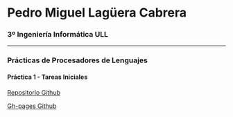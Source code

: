 # Pedro Miguel Lagüera Cabrera
### 3º Ingeniería Informática ULL
***

### Prácticas de Procesadores de Lenguajes

#### Práctica 1 - Tareas Iniciales

[Repositorio Github](https://github.com/ULL-ESIT-PL-1617/tareas-iniciales-tpka)

[Gh-pages Github](https://ull-esit-pl-1617.github.io/tareas-iniciales-tpka/)
